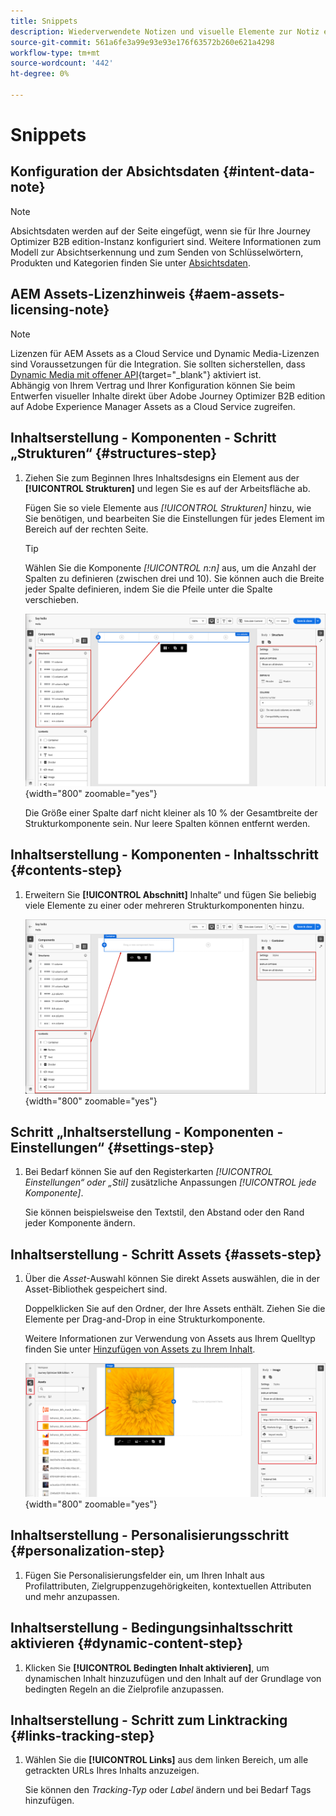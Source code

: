 ```yaml
---
title: Snippets
description: Wiederverwendete Notizen und visuelle Elemente zur Notiz eines Features oder einer Seite, die auf eine bestimmte Bearbeitung angewendet wird
source-git-commit: 561a6fe3a99e93e93e176f63572b260e621a4298
workflow-type: tm+mt
source-wordcount: '442'
ht-degree: 0%

---
```


# Snippets

<!-- Content authoring steps for reuse -->

## Konfiguration der Absichtsdaten {#intent-data-note}

>[!NOTE]
>
>Absichtsdaten werden auf der Seite eingefügt, wenn sie für Ihre Journey Optimizer B2B edition-Instanz konfiguriert sind. Weitere Informationen zum Modell zur Absichtserkennung und zum Senden von Schlüsselwörtern, Produkten und Kategorien finden Sie unter [Absichtsdaten](../user/admin/intent-data.md).

## AEM Assets-Lizenzhinweis {#aem-assets-licensing-note}

>[!NOTE]
>
>Lizenzen für AEM Assets as a Cloud Service und Dynamic Media-Lizenzen sind Voraussetzungen für die Integration. Sie sollten sicherstellen, dass [Dynamic Media mit offener API](https://experienceleague.adobe.com/en/docs/experience-manager-cloud-service/content/assets/dynamicmedia/dynamic-media-open-apis/dynamic-media-open-apis-overview){target="_blank"} aktiviert ist.<br/>
>Abhängig von Ihrem Vertrag und Ihrer Konfiguration können Sie beim Entwerfen visueller Inhalte direkt über Adobe Journey Optimizer B2B edition auf Adobe Experience Manager Assets as a Cloud Service zugreifen.

## Inhaltserstellung - Komponenten - Schritt „Strukturen“ {#structures-step}

1. Ziehen Sie zum Beginnen Ihres Inhaltsdesigns ein Element aus der **[!UICONTROL Strukturen]** und legen Sie es auf der Arbeitsfläche ab.

   Fügen Sie so viele Elemente aus _[!UICONTROL Strukturen]_ hinzu, wie Sie benötigen, und bearbeiten Sie die Einstellungen für jedes Element im Bereich auf der rechten Seite.

   >[!TIP]
   >
   >Wählen Sie die Komponente _[!UICONTROL n:n]_ aus, um die Anzahl der Spalten zu definieren (zwischen drei und 10). Sie können auch die Breite jeder Spalte definieren, indem Sie die Pfeile unter die Spalte verschieben.

   ![Ziehen Sie eine Struktur auf die Arbeitsfläche und passen Sie die Einstellungen an](../assets/content-design-shared/content-design-add-structure.png){width="800" zoomable="yes"}

   Die Größe einer Spalte darf nicht kleiner als 10 % der Gesamtbreite der Strukturkomponente sein. Nur leere Spalten können entfernt werden.

## Inhaltserstellung - Komponenten - Inhaltsschritt {#contents-step}

1. Erweitern Sie **[!UICONTROL Abschnitt]** Inhalte“ und fügen Sie beliebig viele Elemente zu einer oder mehreren Strukturkomponenten hinzu.

   ![Ziehen Sie ein Inhaltselement auf die Arbeitsfläche und passen Sie die Einstellungen an](../assets/content-design-shared/content-design-add-content.png){width="800" zoomable="yes"}
   <!--
   reference to the contents elements--->

## Schritt „Inhaltserstellung - Komponenten - Einstellungen“ {#settings-step}

1. Bei Bedarf können Sie auf den Registerkarten _[!UICONTROL Einstellungen“ oder „Stil]_ zusätzliche Anpassungen _[!UICONTROL jede Komponente]_.

   Sie können beispielsweise den Textstil, den Abstand oder den Rand jeder Komponente ändern.

## Inhaltserstellung - Schritt Assets {#assets-step}

1. Über die _Asset_-Auswahl können Sie direkt Assets auswählen, die in der Asset-Bibliothek gespeichert sind.

   Doppelklicken Sie auf den Ordner, der Ihre Assets enthält. Ziehen Sie die Elemente per Drag-and-Drop in eine Strukturkomponente.

   Weitere Informationen zur Verwendung von Assets aus Ihrem Quelltyp finden Sie unter [Hinzufügen von Assets zu Ihrem Inhalt](../user/content/assets-overview.md#use-assets-for-content-authoring).

   ![Ziehen Sie ein Marketo Engage-Asset auf die Arbeitsfläche und passen Sie die Einstellungen an](../assets/content-design-shared/content-design-add-asset.png){width="800" zoomable="yes"}

## Inhaltserstellung - Personalisierungsschritt {#personalization-step}

1. Fügen Sie Personalisierungsfelder ein, um Ihren Inhalt aus Profilattributen, Zielgruppenzugehörigkeiten, kontextuellen Attributen und mehr anzupassen.

## Inhaltserstellung - Bedingungsinhaltsschritt aktivieren {#dynamic-content-step}

1. Klicken Sie **[!UICONTROL Bedingten Inhalt aktivieren]**, um dynamischen Inhalt hinzuzufügen und den Inhalt auf der Grundlage von bedingten Regeln an die Zielprofile anzupassen.

## Inhaltserstellung - Schritt zum Linktracking {#links-tracking-step}

1. Wählen Sie die **[!UICONTROL Links]** aus dem linken Bereich, um alle getrackten URLs Ihres Inhalts anzuzeigen.

   Sie können den _Tracking-Typ_ oder _Label_ ändern und bei Bedarf Tags hinzufügen.
